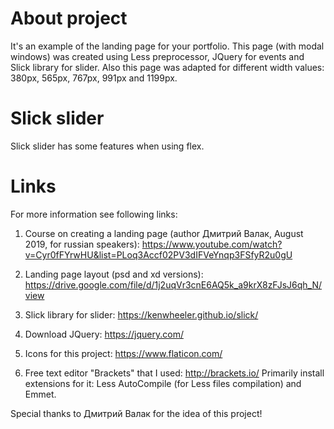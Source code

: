 # About project

It's an example of the landing page for your portfolio.
This page (with modal windows) was created using Less preprocessor, JQuery for events and Slick library for slider.
Also this page was adapted for different width values: 380px, 565px, 767px, 991px and 1199px.


# Slick slider

Slick slider has some features when using flex.


# Links

For more information see following links:

1. Course on creating a landing page (author Дмитрий Валак, August 2019, for russian speakers):
https://www.youtube.com/watch?v=Cyr0fFYrwHU&list=PLoq3Accf02PV3dIFVeYnqp3FSfyR2u0gU

2. Landing page layout (psd and xd versions):
https://drive.google.com/file/d/1j2uqVr3cnE6AQ5k_a9krX8zFJsJ6qh_N/view

3. Slick library for slider:
https://kenwheeler.github.io/slick/

4. Download JQuery:
https://jquery.com/

5. Icons for this project:
https://www.flaticon.com/

6. Free text editor "Brackets" that I used:
http://brackets.io/
Primarily install extensions for it: Less AutoCompile (for Less files compilation) and Emmet.


Special thanks to Дмитрий Валак for the idea of this project!
